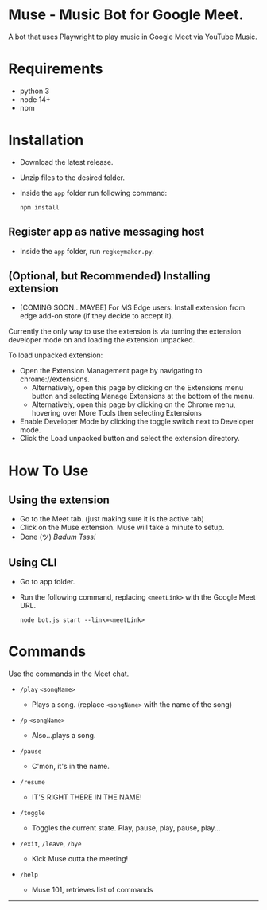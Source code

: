 # Muse - Music Bot for Google Meet.

A bot that uses Playwright to play music in Google Meet via YouTube Music.

# Requirements

- python 3
- node 14+
- npm

# Installation

- Download the latest release.
- Unzip files to the desired folder.
- Inside the `app` folder run following command:

	`npm install`

## Register app as native messaging host
- Inside the `app` folder, run `regkeymaker.py`.

## (Optional, but Recommended) Installing extension

- [COMING SOON...MAYBE] For MS Edge users: Install extension from edge add-on store (if they decide to accept it).

Currently the only way to use the extension is via turning the extension developer mode on and loading the extension unpacked.

To load unpacked extension:
- Open the Extension Management page by navigating to chrome://extensions.
	- Alternatively, open this page by clicking on the Extensions menu button and selecting Manage Extensions at the bottom of the menu.
	- Alternatively, open this page by clicking on the Chrome menu, hovering over More Tools then selecting Extensions
- Enable Developer Mode by clicking the toggle switch next to Developer mode.
- Click the Load unpacked button and select the extension directory.

# How To Use

## Using the extension

- Go to the Meet tab. (just making sure it is the active tab)
- Click on the Muse extension. Muse will take a minute to setup.
- Done (ツ) *Badum Tsss!*

## Using CLI

- Go to app folder.
- Run the following command, replacing `<meetLink>` with the Google Meet URL.
  
  `node bot.js start --link=<meetLink>`

# Commands

Use the commands in the Meet chat.

-   `/play` `<songName>`

    -   Plays a song. (replace `<songName>` with the name of the song)

-   `/p` `<songName>`

    -   Also...plays a song.

-   `/pause`

    -   C'mon, it's in the name.

-   `/resume`

    -   IT'S RIGHT THERE IN THE NAME!

-   `/toggle`

    -   Toggles the current state. Play, pause, play, pause, play...

-	`/exit`, `/leave`, `/bye`

	-	Kick Muse outta the meeting!

-   `/help`
    -   Muse 101, retrieves list of commands

---


